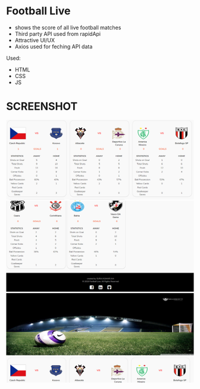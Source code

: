 # Football Live
* shows the score of all live football matches
* Third party API used from rapidApi
* Attractive UI/UX
* Axios used for feching API data

Used:
- HTML
- CSS
- JS

# SCREENSHOT

<img src="screenshot/1.png"/>
<img src="screenshot/2.png"/>
<img src="screenshot/3.png"/>
